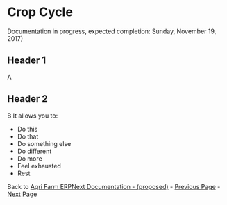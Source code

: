  # Crop Cycle
Documentation in progress, expected completion: Sunday, November 19, 2017)
 ## Header 1
 
 A
 
 ## Header 2
 
 B
  It allows you to:
 * Do this
 * Do that
 * Do something else
 * Do different
 * Do more
 * Feel exhausted
 * Rest
 
Back to [Agri Farm ERPNext Documentation - (proposed)](Agri-Farm-ERPNext-Proposed-Doc) - [Previous Page](02-land-unit) - [Next Page](04-Crops)
